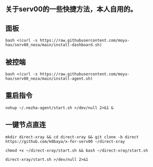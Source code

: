 ## 关于serv00的一些快捷方法，本人自用的。
## 面板
```
bash <(curl -s https://raw.githubusercontent.com/moyu-hax/serv00_neza/main/install-dashboard.sh)
```
## 被控端
```
bash <(curl -s https://raw.githubusercontent.com/moyu-hax/serv00_neza/main/install-agent.sh)
```
## 重启指令
```
nohup ~/.nezha-agent/start.sh >/dev/null 2>&1 &
```
## 一键节点直连
```
mkdir direct-xray && cd direct-xray && git clone -b direct https://github.com/k0baya/x-for-serv00 ~/direct-xray
```
```
chmod +x ~/direct-xray/start.sh && bash ~/direct-xray/start.sh
```
```
direct-xray/start.sh >/dev/null 2>&1
```
